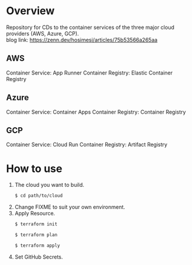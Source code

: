 # Overview
Repository for CDs to the container services of the three major cloud providers (AWS, Azure, GCP).\
blog link: https://zenn.dev/hosimesi/articles/75b53566a265aa

## AWS
Container Service: App Runner
Container Registry: Elastic Container Registry

## Azure
Container Service: Container Apps
Container Registry: Container Registry

## GCP
Container Service: Cloud Run
Container Registry: Artifact Registry

# How to use
1. The cloud you want to build.
    ```bash
    $ cd path/to/cloud
    ```
2. Change FIXME to suit your own environment.
3. Apply Resource.
    ```bash
    $ terraform init
    ```
    ```bash
    $ terraform plan
    ```
    ```bash
    $ terraform apply
    ```
4. Set GitHub Secrets.
